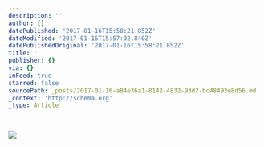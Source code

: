 ```yaml
---
description: ''
author: []
datePublished: '2017-01-16T15:58:21.852Z'
dateModified: '2017-01-16T15:57:02.840Z'
datePublishedOriginal: '2017-01-16T15:58:21.852Z'
title: ''
publisher: {}
via: {}
inFeed: true
starred: false
sourcePath: _posts/2017-01-16-a84e36a1-8142-4832-93d2-bc48493e8d56.md
_context: 'http://schema.org'
_type: Article

---
```

![](https://the-grid-user-content.s3-us-west-2.amazonaws.com/7945e10c-c117-494c-8b80-2fe537605202.jpg)